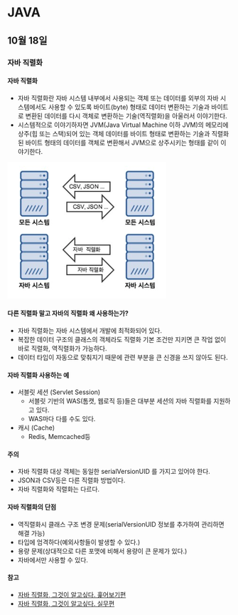 # JAVA

## 10월 18일

### 자바 직렬화

#### 자바 직렬화
- 자바 직렬화란 자바 시스템 내부에서 사용되는 객체 또는 데이터를 외부의 자바 시스템에서도 사용할 수 있도록 바이트(byte) 형태로 데이터 변환하는 기술과 바이트로 변환된 데이터를 다시 객체로 변환하는 기술(역직렬화)을 아울러서 이야기한다.
- 시스템적으로 이야기하자면 JVM(Java Virtual Machine 이하 JVM)의 메모리에 상주(힙 또는 스택)되어 있는 객체 데이터를 바이트 형태로 변환하는 기술과 직렬화된 바이트 형태의 데이터를 객체로 변환해서 JVM으로 상주시키는 형태를 같이 이야기한다.

![Java-Serializable](/JAVA/img/Java-Serializable.png)

#### 다른 직렬화 말고 자바의 직렬화 왜 사용하는가?
- 자바 직렬화는 자바 시스템에서 개발에 최적화되어 있다.
- 복잡한 데이터 구조의 클래스의 객체라도 직렬화 기본 조건만 지키면 큰 작업 없이 바로 직렬화, 역직렬화가 가능하다.
- 데이터 타입이 자동으로 맞춰지기 때문에 관련 부분을 큰 신경을 쓰지 않아도 된다.

#### 자바 직렬화 사용하는 예
- 서블릿 세션 (Servlet Session)
    - 서블릿 기반의 WAS(톰캣, 웹로직 등)들은 대부분 세션의 자바 직렬화를 지원하고 있다.
    - WAS마다 다를 수도 있다.
- 캐시 (Cache)
    - Redis, Memcached등

#### 주의
- 자바 직렬화 대상 객체는 동일한 serialVersionUID 를 가지고 있어야 한다.
- JSON과 CSV등은 다른 직렬화 방법이다.
- 자바 직렬화와 직렬화는 다르다.

#### 자바 직렬화의 단점
- 역직렬화시 클래스 구조 변경 문제(serialVersionUID 정보를 추가하여 관리하면 해결 가능)
- 타입에 엄격하다(예외사항들이 발생할 수 있다.)
- 용량 문제(상대적으로 다른 포맷에 비해서 용량이 큰 문제가 있다.)
- 자바에서만 사용할 수 있다.


#### 참고
- [자바 직렬화, 그것이 알고싶다. 훑어보기편](http://woowabros.github.io/experience/2017/10/17/java-serialize.html)
- [자바 직렬화, 그것이 알고싶다. 실무편](http://woowabros.github.io/experience/2017/10/17/java-serialize2.html)
